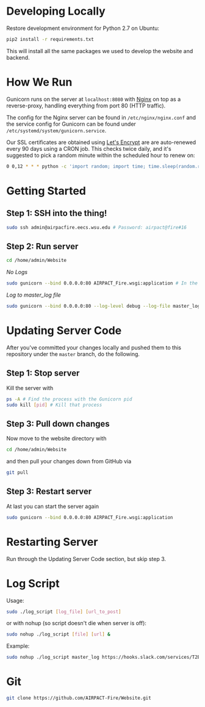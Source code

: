
# Developing Locally

Restore development environment for Python 2.7 on Ubuntu:

```bash
pip2 install -r requirements.txt
```

This will install all the same packages we used to develop the website and
backend.

# How We Run

Gunicorn runs on the server at `localhost:8080` with <a href='https://www.nginx.com/'>Nginx</a> on top as a reverse-proxy, handling everything from port 80 (HTTP traffic).

The config for the Nginx server can be found in `/etc/nginx/nginx.conf` and the service config for Gunicorn can be found under `/etc/systemd/system/gunicorn.service`.

Our SSL certificates are obtained using <a href='https://letsencrypt.org/'>Let's Encrypt</a> are are auto-renewed every 90 days using a CRON job. This checks twice daily, and it's suggested to pick a random minute within the scheduled hour to renew on:

```bash
0 0,12 * * * python -c 'import random; import time; time.sleep(random.random() * 3600)' && ./path/to/certbot-auto renew 
```

# Getting Started

## Step 1: SSH into the thing!

```bash
sudo ssh admin@airpacfire.eecs.wsu.edu # Password: airpact@fire#16
```

## Step 2: Run server

```bash
cd /home/admin/Website
```

*No Logs*
```bash
sudo gunicorn --bind 0.0.0.0:80 AIRPACT_Fire.wsgi:application # In the same directory as `manage.py`
```

*Log to master_log file*
```bash
sudo gunicorn --bind 0.0.0.0:80 --log-level debug --log-file master_log AIRPACT_Fire.wsgi:application
```

# Updating Server Code

After you've committed your changes locally and pushed them to this repository
under the `master` branch, do the following.

## Step 1: Stop server

Kill the server with

```bash
ps -A # Find the process with the Gunicorn pid
sudo kill [pid] # Kill that process
```

## Step 3: Pull down changes

Now move to the website directory with

```bash
cd /home/admin/Website
```

and then pull your changes down from GitHub via

```bash
git pull
```

## Step 3: Restart server

At last you can start the server again

```bash
sudo gunicorn --bind 0.0.0.0:80 AIRPACT_Fire.wsgi:application
```

# Restarting Server

Run through the Updating Server Code section, but skip step 3.

# Log Script

Usage:

```bash
sudo ./log_script [log_file] [url_to_post]
```

or with nohup (so script doesn't die when server is off):

```bash
sudo nohup ./log_script [file] [url] &
```

Example:

```bash
sudo nohup ./log_script master_log https://hooks.slack.com/services/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 &
```

# Git
```bash
git clone https://github.com/AIRPACT-Fire/Website.git
```
